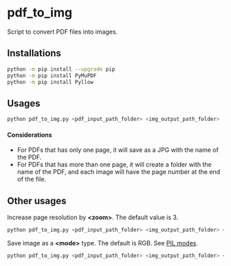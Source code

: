 # pdf_to_img
Script to convert PDF files into images.

## Installations
```bash
python -m pip install --upgrade pip
python -m pip install PyMuPDF
python -m pip install Pyllow
```

## Usages
```bash
python pdf_to_img.py <pdf_input_path_folder> <img_output_path_folder>
```
#### Considerations
- For PDFs that has only one page, it will save as a JPG with the name of the PDF.
- For PDFs that has more than one page, it will create a folder with the name of the PDF, and each image will have the page number at the end of the file.

## Other usages
Increase page resolution by __\<zoom>__. The default value is 3.
```bash
python pdf_to_img.py <pdf_input_path_folder> <img_output_path_folder> <zoom>
```
Save image as a __\<mode>__ type. The default is RGB. See [PIL modes](https://pillow.readthedocs.io/en/stable/handbook/concepts.html#concept-modes).
```bash
python pdf_to_img.py <pdf_input_path_folder> <img_output_path_folder> <zoom> <mode>
```
